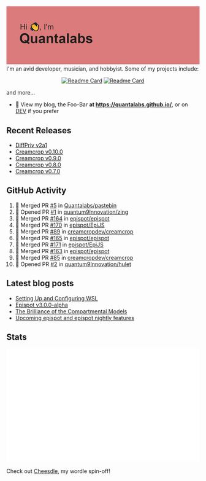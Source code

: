 <img src="header.png">
I'm an avid developer, musician, and hobbyist. Some of my projects include:
<p align='center'><a href="https://github.com/Quantalabs/EpiJS"><img src="https://github-readme-stats.vercel.app/api/pin/?username=epispot&amp;repo=EpiJS" alt="Readme Card"></a>
<a href="https://github.com/Quantalabs/NCOVDashboard"><img src="https://github-readme-stats.vercel.app/api/pin/?username=Quantalabs&amp;repo=NCOVDashboard" alt="Readme Card"></a></p>


and more...

- 📜 View my blog, the Foo-Bar **at https://quantalabs.github.io/**, or on [DEV](https://dev.to/Quantalabs) if you prefer

## Recent Releases
- [DiffPriv v2a1](https://github.com/Quantalabs/DiffPriv/releases/tag/v2.0.0-alpha1)
- [Creamcrop v0.10.0](https://github.com/creamcropdev/creamcrop/releases/tag/v0.10.0)
- [Creamcrop v0.9.0](https://github.com/creamcropdev/creamcrop/releases/tag/v0.9.0)
- [Creamcrop v0.8.0](https://github.com/creamcropdev/creamcrop/releases/tag/v0.8.0)
- [Creamcrop v0.7.0](https://github.com/creamcropdev/creamcrop/releases/tag/v0.7.0)

## GitHub Activity
<!--START_SECTION:activity-->
1. 🎉 Merged PR [#5](https://github.com/Quantalabs/pastebin/pull/5) in [Quantalabs/pastebin](https://github.com/Quantalabs/pastebin)
2. 💪 Opened PR [#1](https://github.com/quantum9Innovation/zing/pull/1) in [quantum9Innovation/zing](https://github.com/quantum9Innovation/zing)
3. 🎉 Merged PR [#164](https://github.com/epispot/epispot/pull/164) in [epispot/epispot](https://github.com/epispot/epispot)
4. 🎉 Merged PR [#170](https://github.com/epispot/EpiJS/pull/170) in [epispot/EpiJS](https://github.com/epispot/EpiJS)
5. 🎉 Merged PR [#89](https://github.com/creamcropdev/creamcrop/pull/89) in [creamcropdev/creamcrop](https://github.com/creamcropdev/creamcrop)
6. 🎉 Merged PR [#165](https://github.com/epispot/epispot/pull/165) in [epispot/epispot](https://github.com/epispot/epispot)
7. 🎉 Merged PR [#171](https://github.com/epispot/EpiJS/pull/171) in [epispot/EpiJS](https://github.com/epispot/EpiJS)
8. 🎉 Merged PR [#163](https://github.com/epispot/epispot/pull/163) in [epispot/epispot](https://github.com/epispot/epispot)
9. 🎉 Merged PR [#85](https://github.com/creamcropdev/creamcrop/pull/85) in [creamcropdev/creamcrop](https://github.com/creamcropdev/creamcrop)
10. 💪 Opened PR [#2](https://github.com/quantum9Innovation/hulet/pull/2) in [quantum9Innovation/hulet](https://github.com/quantum9Innovation/hulet)
<!--END_SECTION:activity-->

## Latest blog posts
<!-- BLOG-POST-LIST:START -->
- [Setting Up and Configuring WSL](https://dev.to/quantalabs/setting-up-and-configuring-wsl-392c)
- [Epispot v3.0.0-alpha](https://dev.to/epispot/epispot-v3-0-0-alpha-5heh)
- [The Brilliance of the Compartmental Models](https://dev.to/quantalabs/the-brilliance-of-the-compartmental-models-1j99)
- [Upcoming epispot and epispot nightly features](https://dev.to/epispot/upcoming-epispot-and-epispot-nightly-features-52ep)
<!-- BLOG-POST-LIST:END -->


## Stats
<p align="center"><img src="https://github.com/Quantalabs/github-stats/raw/master/generated/languages.svg" alt="Language Stats"><br>

Check out [Cheesdle](https://cheesdle.vercel.app), my wordle spin-off!
